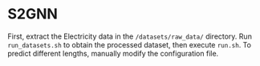 # S2GNN

First, extract the Electricity data in the `/datasets/raw_data/` directory. Run `run_datasets.sh` to obtain the processed dataset, then execute `run.sh`. To predict different lengths, manually modify the configuration file.